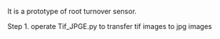 It is a prototype of root turnover sensor.

Step 1. operate Tif_JPGE.py to transfer tif images to jpg images
